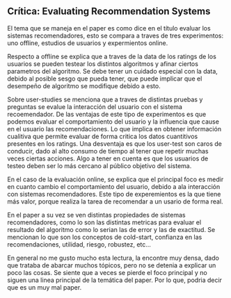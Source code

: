 ## Crítica: Evaluating Recommendation Systems

El tema que se maneja en el paper es como dice en el título evaluar los sistemas recomendadores, esto se compara a traves de tres experimentos: uno offline, estudios de usuarios y expermientos online.

Respecto a offline se explica que a traves de la data de los ratings de los usuarios se pueden testear los distintos algoritmos y afinar ciertos parametros del algoritmo. Se debe tener un cuidado especial con la data, debido al posible sesgo que pueda tener, que puede implicar que el desempeño de algoritmo se modifique debido a esto.

Sobre user-studies se menciona que a traves de distintas pruebas y preguntas se evalue la interacción del usuario con el sistema recoemendador. De las ventajas de este tipo de experimentos es que podemos evaluar el comportamiento del usuario y la influencia que cause en el usuario las recomendaciones. Lo que implica en obtener información cualitiva que permite evaluar de forma critica los datos cuantitivos presentes en los ratings. Una desventaja es que los user-test son caros de conducir, dado al alto consumo de tiempo al tener que repetir muchas veces ciertas acciones. Algo a tener en cuenta es que los usuarios de testeo deben ser lo más cercano al público objetivo del sistema.

En el caso de la evaluación online, se explica que el principal foco es medir en cuanto cambio el comportamiento del usuario, debido a ala interacción con sistemas recomendadores. Este tipo de experemientos es la que tiene más valor, porque realiza la tarea de recomendar a un usario de forma real. 

En el paper a su vez se ven distintas propiedades de sistemas recomendadores, como lo son las distintas metricas para evaluar el resultado del algoritmo como lo serian las de error y las de exactitud. Se mencionan lo que son los conceptos de cold-start, confianza en las recomendaciones, utilidad, riesgo, robustez, etc... 

En general no me gusto mucho esta lectura, la encontre muy densa, dado que trataba de abarcar muchos tópicos, pero no se detenia a explicar un poco las cosas. Se siente que a veces se pierde el foco principal y no siguen una linea principal de la temática del paper. Por lo que, podria decir que es un muy mal paper. 